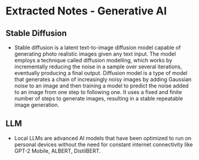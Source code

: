# Extracted Notes - Generative AI

## Stable Diffusion

- Stable diffusion is a latent text-to-image diffusion model capable of generating photo realistic images given any text input. The model employs a technique called diffusion modelling, which works by incrementally reducing the noise in a sample over several iterations, eventually producing a final output. Diffusion model is a type of model that generates a chain of increasingly noisy images by adding Gaussian noise to an image and then training a model to predict the noise added to an image from one step to following one. It uses a fixed and finite number of steps to generate images, resulting in a stable repeatable image generation.

## LLM

- Local LLMs are advanced AI models that have been optimized to run on personal devices without the need for constant internet connectivity like GPT-2 Mobile, ALBERT, DistilBERT.
